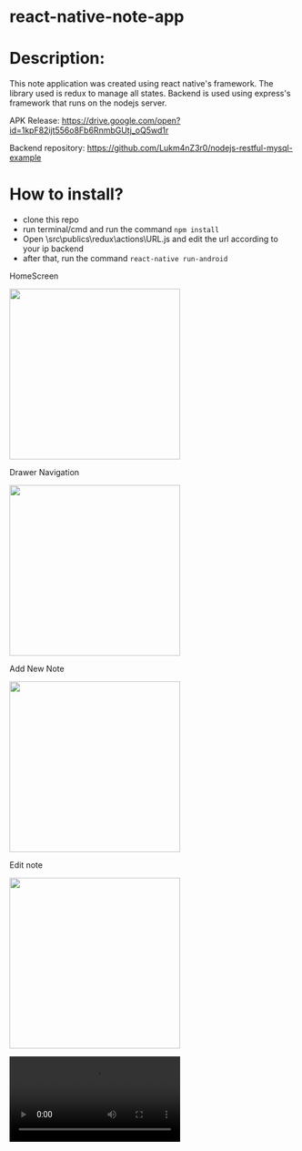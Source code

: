 # react-native-note-app

# Description:
This note application was created using react native's framework. The library used is redux to manage all states. Backend is used using express's framework that runs on the nodejs server.

APK Release: https://drive.google.com/open?id=1kpF82ijt556o8Fb6RnmbGUtj_oQ5wd1r

Backend repository: https://github.com/Lukm4nZ3r0/nodejs-restful-mysql-example

# How to install?
- clone this repo
- run terminal/cmd and run the command ``` npm install ```
- Open \src\publics\redux\actions\URL.js and edit the url according to your ip backend
- after that, run the command ``` react-native run-android ```
<p>HomeScreen</p>
<img src='https://github.com/Lukm4nZ3r0/react-native-note-app/blob/master/assets/demo/Screenshot_1562478773.png?raw=true' width=300 />
<p>Drawer Navigation</p>
<img src='https://github.com/Lukm4nZ3r0/react-native-note-app/blob/master/assets/demo/Screenshot_1562601209.png?raw=true' width=300 />
<p>Add New Note</p>
<img src='https://github.com/Lukm4nZ3r0/react-native-note-app/blob/master/assets/demo/Screenshot_1562601219.png?raw=true' width=300 />
<p>Edit note</p>
<img src='https://github.com/Lukm4nZ3r0/react-native-note-app/blob/master/assets/demo/Screenshot_1562601232.png?raw=true' width=300 />

![this demo link](https://raw.githubusercontent.com/Lukm4nZ3r0/react-native-note-app/master/assets/demo/rn-note-app-demo-edit.mp4)
